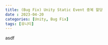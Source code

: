 ```yaml
---
title: (Bug Fix) Unity Static Event 중복 할당
date : 2023-04-20
categories: [Unity, Bug Fix]
tags: [유니티]
---
```

asdf